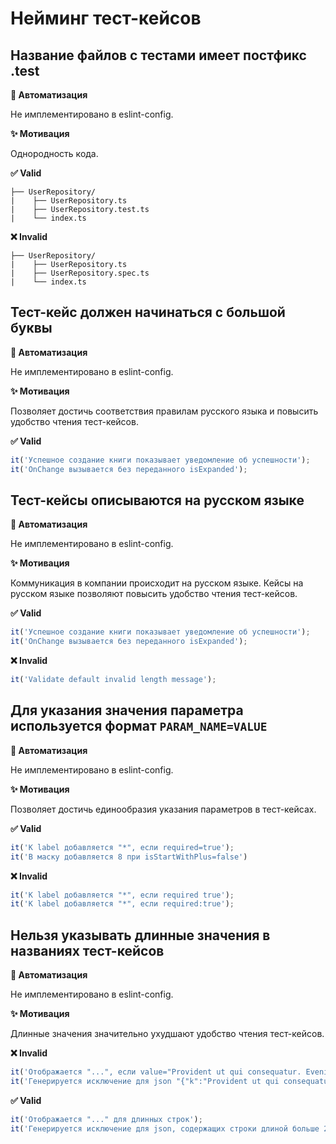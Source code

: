 # Нейминг тест-кейсов

## Название файлов с тестами имеет постфикс .test

**🤖 Автоматизация**

Не имплементировано в eslint-config.

**✨ Мотивация**

Однородность кода.

**✅ Valid**

```
├── UserRepository/
|    ├── UserRepository.ts
|    ├── UserRepository.test.ts
|    └── index.ts 
```

**❌ Invalid**

```
├── UserRepository/
|    ├── UserRepository.ts
|    ├── UserRepository.spec.ts
|    └── index.ts 
```

## Тест-кейс должен начинаться с большой буквы

**🤖 Автоматизация**

Не имплементировано в eslint-config.

**✨ Мотивация**

Позволяет достичь соответствия правилам русского языка и повысить удобство чтения тест-кейсов.

**✅ Valid**

```ts
it('Успешное создание книги показывает уведомление об успешности');
it('OnChange вызывается без переданного isExpanded');
```

## Тест-кейсы описываются на русском языке

**🤖 Автоматизация**

Не имплементировано в eslint-config.

**✨ Мотивация**

Коммуникация в компании происходит на русском языке. Кейсы на русском языке позволяют повысить удобство чтения тест-кейсов.

**✅ Valid**

```ts
it('Успешное создание книги показывает уведомление об успешности');
it('OnChange вызывается без переданного isExpanded');
```

**❌ Invalid**

```ts
it('Validate default invalid length message');
```

## Для указания значения параметра используется формат `PARAM_NAME=VALUE`

**🤖 Автоматизация**

Не имплементировано в eslint-config.

**✨ Мотивация**

Позволяет достичь единообразия указания параметров в тест-кейсах.

**✅ Valid**

```ts
it('К label добавляется "*", если required=true');
it('В маску добавляется 8 при isStartWithPlus=false')
```

**❌ Invalid**

```ts
it('К label добавляется "*", если required true');
it('К label добавляется "*", если required:true');
```

## Нельзя указывать длинные значения в названиях тест-кейсов

**🤖 Автоматизация**

Не имплементировано в eslint-config.

**✨ Мотивация**

Длинные значения значительно ухудшают удобство чтения тест-кейсов.

**❌ Invalid**

```ts
it('Отображается "...", если value="Provident ut qui consequatur. Eveniet deserunt et unde numquam. Velit distinctio excepturi deleniti tempora praesentium voluptatem laboriosam accusamus autem. Esse saepe sunt veritatis consequatur officia nihil tempora quisquam necessitatibus. Officia et dolorem."');
it('Генерируется исключение для json "{"k":"Provident ut qui consequatur. Eveniet deserunt et unde numquam. Velit distinctio excepturi deleniti tempora praesentium voluptatem laboriosam accusamus autem. Esse saepe sunt veritatis consequatur officia nihil tempora quisquam necessitatibus. Officia et dolorem."}"');
```

**✅ Valid**

```ts
it('Отображается "..." для длинных строк');
it('Генерируется исключение для json, содержащих строки длиной больше 20 символов')
```
